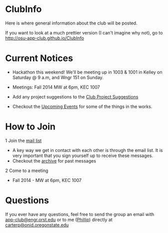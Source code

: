 ClubInfo
========

Here is where general information about the club will be posted.

If you want to look at a much prettier version (I can't imagine why not), go to http://osu-app-club.github.io/ClubInfo


Current Notices
===============
* Hackathon this weekend! We'll be meeting up in 1003 & 1001 in Kelley on Saturday @ 9 a.m, and Wngr 151 on Sunday.

* Meetings: Fall 2014 MW at 6pm, KEC 1007
* Add any project suggestions to the [Club Project Suggestions](https://github.com/OSU-App-Club/ClubInfo/blob/master/ProjectSuggestions.md)
* Checkout the [Upcoming Events](https://github.com/OSU-App-Club/ClubInfo/blob/master/UpcomingEvents.md) for some of the things in the works.

How to Join
===========

1 Join the [mail list](http://eepurl.com/OCIPv)
  * A key way we get in contact with each other is through the email list. It is very important that you sign yourself up to receive these messages.
  * Checkout the [archive](http://engineering.oregonstate.edu/mailman/archives/public/app-club/2013-October/thread.html) for past messages

2 Come to a meeting
  * Fall 2014 - MW at 6pm, KEC 1007

Questions
=========

If you ever have any questions, feel free to send the group an email with app-club@engr.orst.edu or to me ([Phillip](https://github.com/cartermp)) directly at carterp@onid.oregonstate.edu
